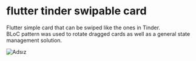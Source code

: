 # flutter tinder swipable card

Flutter simple card that can be swiped like the ones in Tinder.<br />
BLoC pattern was used to rotate dragged cards as well as a general state management solution.

![Adsız](https://user-images.githubusercontent.com/79410189/128628467-3f0e8652-330a-4cfd-8885-6dac1863e6cb.png)
